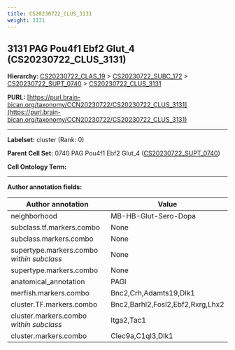 ```yaml
---
title: CS20230722_CLUS_3131
weight: 3131
---
```

## 3131 PAG Pou4f1 Ebf2 Glut_4 (CS20230722_CLUS_3131)
<b>Hierarchy: </b>
[CS20230722_CLAS_19](../CS20230722_CLAS_19) >
[CS20230722_SUBC_172](../CS20230722_SUBC_172) >
[CS20230722_SUPT_0740](../CS20230722_SUPT_0740) >
[CS20230722_CLUS_3131](../CS20230722_CLUS_3131)

**PURL:** [https://purl.brain-bican.org/taxonomy/CCN20230722/CS20230722_CLUS_3131](https://purl.brain-bican.org/taxonomy/CCN20230722/CS20230722_CLUS_3131)

---


**Labelset:** cluster (Rank: 0)

**Parent Cell Set:** 0740 PAG Pou4f1 Ebf2 Glut_4 ([CS20230722_SUPT_0740](../CS20230722_SUPT_0740))



**Cell Ontology Term:** 

[MARKER GENES.]: #


---

[TRANSFERRED ANNOTATIONS.]: #


[AUTHOR ANNOTATION FIELDS.]: #


**Author annotation fields:**

| Author annotation | Value |
|-------------------|-------|
|neighborhood|MB-HB-Glut-Sero-Dopa|
|subclass.tf.markers.combo|None|
|subclass.markers.combo|None|
|supertype.markers.combo _within subclass_|None|
|supertype.markers.combo|None|
|anatomical_annotation|PAGl|
|merfish.markers.combo|Bnc2,Crh,Adamts19,Dlk1|
|cluster.TF.markers.combo|Bnc2,Barhl2,Fosl2,Ebf2,Rxrg,Lhx2|
|cluster.markers.combo _within subclass_|Itga2,Tac1|
|cluster.markers.combo|Clec9a,C1ql3,Dlk1|
